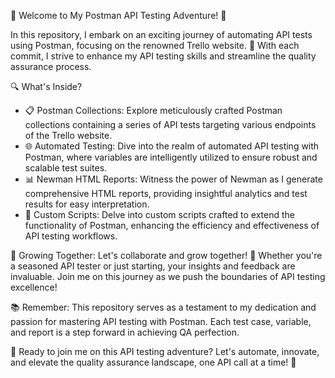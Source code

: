 🚀 Welcome to My Postman API Testing Adventure! 🚀

In this repository, I embark on an exciting journey of automating API tests using Postman, focusing on the renowned Trello website. 🎯 With each commit, I strive to enhance my API testing skills and streamline the quality assurance process.

🔍 What's Inside?
- 📋 Postman Collections: Explore meticulously crafted Postman collections containing a series of API tests targeting various endpoints of the Trello website.
- 🌐 Automated Testing: Dive into the realm of automated API testing with Postman, where variables are intelligently utilized to ensure robust and scalable test suites.
- 📊 Newman HTML Reports: Witness the power of Newman as I generate comprehensive HTML reports, providing insightful analytics and test results for easy interpretation.
- 🎨 Custom Scripts: Delve into custom scripts crafted to extend the functionality of Postman, enhancing the efficiency and effectiveness of API testing workflows.

🌱 Growing Together:
Let's collaborate and grow together! 🌟 Whether you're a seasoned API tester or just starting, your insights and feedback are invaluable. Join me on this journey as we push the boundaries of API testing excellence!

📚 Remember:
This repository serves as a testament to my dedication and passion for mastering API testing with Postman. Each test case, variable, and report is a step forward in achieving QA perfection.

🚦 Ready to join me on this API testing adventure? Let's automate, innovate, and elevate the quality assurance landscape, one API call at a time! 💪
